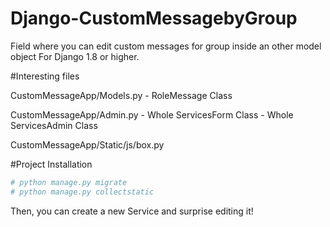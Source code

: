 # Django-CustomMessagebyGroup
Field where you can edit custom messages for group inside an other model object 
For Django 1.8 or higher.

#Interesting files

CustomMessageApp/Models.py
    - RoleMessage Class

CustomMessageApp/Admin.py
    - Whole ServicesForm Class
    - Whole ServicesAdmin Class

CustomMessageApp/Static/js/box.py

#Project Installation
```sh
# python manage.py migrate
# python manage.py collectstatic
```

Then, you can create a new Service and surprise editing it!